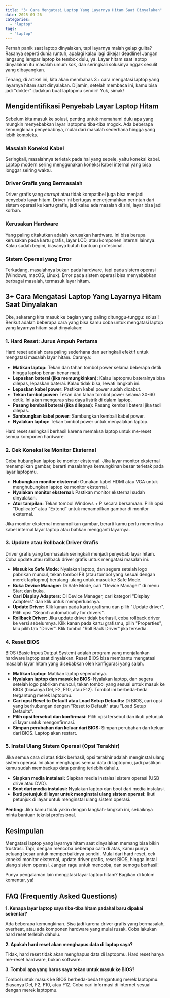 ```yaml
---
title: "3+ Cara Mengatasi Laptop Yang Layarnya Hitam Saat Dinyalakan"
date: 2025-09-26
categories: 
  - "laptop"
tags: 
  - "laptop"
---
```


Pernah panik saat laptop dinyalakan, tapi layarnya malah gelap gulita? Rasanya seperti dunia runtuh, apalagi kalau lagi dikejar deadline! Jangan langsung lempar laptop ke tembok dulu, ya. Layar hitam saat laptop dinyalakan itu masalah umum kok, dan seringkali solusinya nggak sesulit yang dibayangkan.

Tenang, di artikel ini, kita akan membahas 3+ cara mengatasi laptop yang layarnya hitam saat dinyalakan. Dijamin, setelah membaca ini, kamu bisa jadi "dokter" dadakan buat laptopmu sendiri! Yuk, simak!

## Mengidentifikasi Penyebab Layar Laptop Hitam

Sebelum kita masuk ke solusi, penting untuk memahami dulu apa yang mungkin menyebabkan layar laptopmu tiba-tiba mogok. Ada beberapa kemungkinan penyebabnya, mulai dari masalah sederhana hingga yang lebih kompleks.

### Masalah Koneksi Kabel

Seringkali, masalahnya terletak pada hal yang sepele, yaitu koneksi kabel. Laptop modern sering menggunakan koneksi kabel internal yang bisa longgar seiring waktu.

### Driver Grafis yang Bermasalah

Driver grafis yang _corrupt_ atau tidak kompatibel juga bisa menjadi penyebab layar hitam. Driver ini bertugas menerjemahkan perintah dari sistem operasi ke kartu grafis, jadi kalau ada masalah di sini, layar bisa jadi korban.

### Kerusakan Hardware

Yang paling ditakutkan adalah kerusakan hardware. Ini bisa berupa kerusakan pada kartu grafis, layar LCD, atau komponen internal lainnya. Kalau sudah begini, biasanya butuh bantuan profesional.

### Sistem Operasi yang Error

Terkadang, masalahnya bukan pada hardware, tapi pada sistem operasi (Windows, macOS, Linux). Error pada sistem operasi bisa menyebabkan berbagai masalah, termasuk layar hitam.

## 3+ Cara Mengatasi Laptop Yang Layarnya Hitam Saat Dinyalakan

Oke, sekarang kita masuk ke bagian yang paling ditunggu-tunggu: solusi! Berikut adalah beberapa cara yang bisa kamu coba untuk mengatasi laptop yang layarnya hitam saat dinyalakan:

### 1\. Hard Reset: Jurus Ampuh Pertama

Hard reset adalah cara paling sederhana dan seringkali efektif untuk mengatasi masalah layar hitam. Caranya:

- **Matikan laptop:** Tekan dan tahan tombol power selama beberapa detik hingga laptop benar-benar mati.
- **Lepaskan baterai (jika memungkinkan):** Kalau laptopmu baterainya bisa dilepas, lepaskan baterai. Kalau tidak bisa, lewati langkah ini.
- **Lepaskan kabel power:** Pastikan kabel power sudah dicabut.
- **Tekan tombol power:** Tekan dan tahan tombol power selama 30-60 detik. Ini akan menguras sisa daya listrik di dalam laptop.
- **Pasang kembali baterai (jika dilepas):** Pasang kembali baterai jika tadi dilepas.
- **Sambungkan kabel power:** Sambungkan kembali kabel power.
- **Nyalakan laptop:** Tekan tombol power untuk menyalakan laptop.

Hard reset seringkali berhasil karena memaksa laptop untuk me-reset semua komponen hardware.

### 2\. Cek Koneksi ke Monitor Eksternal

Coba hubungkan laptop ke monitor eksternal. Jika layar monitor eksternal menampilkan gambar, berarti masalahnya kemungkinan besar terletak pada layar laptopmu.

- **Hubungkan monitor eksternal:** Gunakan kabel HDMI atau VGA untuk menghubungkan laptop ke monitor eksternal.
- **Nyalakan monitor eksternal:** Pastikan monitor eksternal sudah dinyalakan.
- **Atur tampilan:** Tekan tombol Windows + P secara bersamaan. Pilih opsi "Duplicate" atau "Extend" untuk menampilkan gambar di monitor eksternal.

Jika monitor eksternal menampilkan gambar, berarti kamu perlu memeriksa kabel internal layar laptop atau bahkan mengganti layarnya.

### 3\. Update atau Rollback Driver Grafis

Driver grafis yang bermasalah seringkali menjadi penyebab layar hitam. Coba update atau rollback driver grafis untuk mengatasi masalah ini.

- **Masuk ke Safe Mode:** Nyalakan laptop, dan segera setelah logo pabrikan muncul, tekan tombol F8 (atau tombol yang sesuai dengan merek laptopmu) berulang-ulang untuk masuk ke Safe Mode.
- **Buka Device Manager:** Di Safe Mode, cari "Device Manager" di menu Start dan buka.
- **Cari Display Adapters:** Di Device Manager, cari kategori "Display Adapters" dan klik untuk memperluasnya.
- **Update Driver:** Klik kanan pada kartu grafismu dan pilih "Update driver". Pilih opsi "Search automatically for drivers".
- **Rollback Driver:** Jika update driver tidak berhasil, coba rollback driver ke versi sebelumnya. Klik kanan pada kartu grafismu, pilih "Properties", lalu pilih tab "Driver". Klik tombol "Roll Back Driver" jika tersedia.

### 4\. Reset BIOS

BIOS (Basic Input/Output System) adalah program yang menjalankan hardware laptop saat dinyalakan. Reset BIOS bisa membantu mengatasi masalah layar hitam yang disebabkan oleh konfigurasi yang salah.

- **Matikan laptop:** Matikan laptop sepenuhnya.
- **Nyalakan laptop dan masuk ke BIOS:** Nyalakan laptop, dan segera setelah logo pabrikan muncul, tekan tombol yang sesuai untuk masuk ke BIOS (biasanya Del, F2, F10, atau F12). Tombol ini berbeda-beda tergantung merek laptopmu.
- **Cari opsi Reset to Default atau Load Setup Defaults:** Di BIOS, cari opsi yang berhubungan dengan "Reset to Default" atau "Load Setup Defaults".
- **Pilih opsi tersebut dan konfirmasi:** Pilih opsi tersebut dan ikuti petunjuk di layar untuk mengonfirmasi.
- **Simpan perubahan dan keluar dari BIOS:** Simpan perubahan dan keluar dari BIOS. Laptop akan restart.

### 5\. Instal Ulang Sistem Operasi (Opsi Terakhir)

Jika semua cara di atas tidak berhasil, opsi terakhir adalah menginstal ulang sistem operasi. Ini akan menghapus semua data di laptopmu, jadi pastikan kamu sudah membackup data penting terlebih dahulu.

- **Siapkan media instalasi:** Siapkan media instalasi sistem operasi (USB drive atau DVD).
- **Boot dari media instalasi:** Nyalakan laptop dan boot dari media instalasi.
- **Ikuti petunjuk di layar untuk menginstal ulang sistem operasi:** Ikuti petunjuk di layar untuk menginstal ulang sistem operasi.

**Penting:** Jika kamu tidak yakin dengan langkah-langkah ini, sebaiknya minta bantuan teknisi profesional.

## Kesimpulan

Mengatasi laptop yang layarnya hitam saat dinyalakan memang bisa bikin frustrasi. Tapi, dengan mencoba beberapa cara di atas, kamu punya peluang besar untuk memperbaikinya sendiri. Mulai dari hard reset, cek koneksi monitor eksternal, update driver grafis, reset BIOS, hingga instal ulang sistem operasi. Jangan ragu untuk mencoba, dan semoga berhasil!

Punya pengalaman lain mengatasi layar laptop hitam? Bagikan di kolom komentar, ya!

## FAQ (Frequently Asked Questions)

**1\. Kenapa layar laptop saya tiba-tiba hitam padahal baru dipakai sebentar?**

Ada beberapa kemungkinan. Bisa jadi karena driver grafis yang bermasalah, overheat, atau ada komponen hardware yang mulai rusak. Coba lakukan hard reset terlebih dahulu.

**2\. Apakah hard reset akan menghapus data di laptop saya?**

Tidak, hard reset tidak akan menghapus data di laptopmu. Hard reset hanya me-reset hardware, bukan software.

**3\. Tombol apa yang harus saya tekan untuk masuk ke BIOS?**

Tombol untuk masuk ke BIOS berbeda-beda tergantung merek laptopmu. Biasanya Del, F2, F10, atau F12. Coba cari informasi di internet sesuai dengan merek laptopmu.
